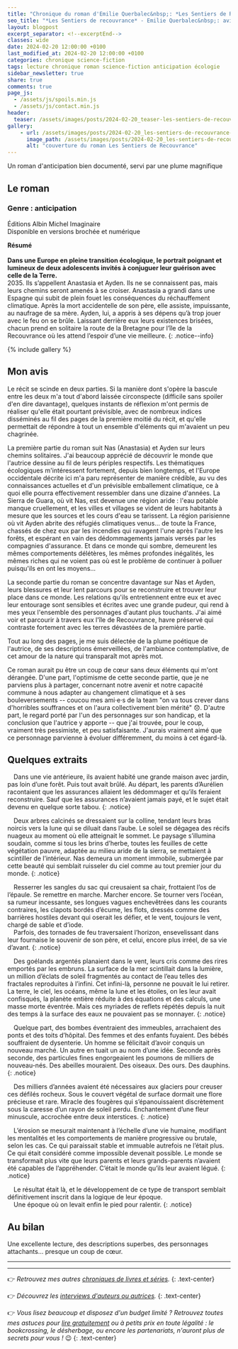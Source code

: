 ```yaml
---
title: "Chronique du roman d'Emilie Querbalec&nbsp;: *Les Sentiers de Recouvrance*"
seo_title: "*Les Sentiers de recouvrance* - Emilie Querbalec&nbsp;: avis de lecture"
layout: blogpost
excerpt_separator: <!--excerptEnd-->
classes: wide
date: 2024-02-20 12:00:00 +0100
last_modified_at: 2024-02-20 12:00:00 +0100
categories: chronique science-fiction
tags: lecture chronique roman science-fiction anticipation écologie
sidebar_newsletter: true
share: true
comments: true
page_js:
  - /assets/js/spoils.min.js
  - /assets/js/contact.min.js
header:
  teaser: /assets/images/posts/2024-02-20_teaser-les-sentiers-de-recouvrance.webp
gallery:
    - url: /assets/images/posts/2024-02-20_les-sentiers-de-recouvrance-cover.webp
      image_path: /assets/images/posts/2024-02-20_les-sentiers-de-recouvrance-cover.webp
      alt: "couverture du roman Les Sentiers de Recouvrance"
---
```

Un roman d'anticipation bien documenté, servi par une plume magnifique
<!--excerptEnd-->

<span class="fa fa-star rating_checked"></span>
<span class="fa fa-star rating_checked"></span>
<span class="fa fa-star rating_checked"></span>
<span class="fa fa-star rating_checked"></span>
<span class="fa fa-star rating_checked"></span>


## Le roman

### Genre&nbsp;: anticipation

Éditions Albin Michel Imaginaire<br />
Disponible en versions brochée et numérique

**Résumé**<br /><br />
**Dans une Europe en pleine transition écologique, le portrait poignant et lumineux de deux adolescents invités à conjuguer leur guérison avec celle de la Terre.**<br/>2035. Ils s’appellent Anastasia et Ayden. Ils ne se connaissent pas, mais leurs chemins seront amenés à se croiser. Anastasia a grandi dans une Espagne qui subit de plein fouet les conséquences du réchauffement climatique. Après la mort accidentelle de son père, elle assiste, impuissante, au naufrage de sa mère. Ayden, lui, a appris à ses dépens qu’à trop jouer avec le feu on se brûle. Laissant derrière eux leurs existences brisées, chacun prend en solitaire la route de la Bretagne pour l’île de la Recouvrance où les attend l’espoir d’une vie meilleure.
{: .notice--info}

{% include gallery %}


## Mon avis

Le récit se scinde en deux parties. Si la manière dont s'opère la bascule entre les deux m'a tout d'abord laissée circonspecte (difficile sans spoiler d'en dire davantage), quelques instants de réflexion m'ont permis de réaliser qu'elle était pourtant prévisible, avec de nombreux indices disséminés au fil des pages de la première moitié du récit, et qu'elle permettait de répondre à tout un ensemble d'éléments qui m'avaient un peu chagrinée.

La première partie du roman suit Nas (Anastasia) et Ayden sur leurs chemins solitaires. J'ai beaucoup apprécié de découvrir le monde que l'autrice dessine au fil de leurs périples respectifs. Les thématiques écologiques m'intéressent fortement, depuis bien longtemps, et l'Europe occidentale décrite ici m'a paru représenter de manière crédible, au vu des connaissances actuelles et d'un prévisible emballement climatique, ce à quoi elle pourra effectivement ressembler dans une dizaine d'années. La Sierra de Guara, où vit Nas, est devenue une région aride&nbsp;: l'eau potable manque cruellement, et les villes et villages se vident de leurs habitants à mesure que les sources et les cours d'eau se tarissent. La région parisienne où vit Ayden abrite des réfugiés climatiques venus&hellip; de toute la France, chassés de chez eux par les incendies qui ravagent l'une après l'autre les forêts, et espérant en vain des dédommagements jamais versés par les compagnies d'assurance. Et dans ce monde qui sombre, demeurent les mêmes comportements délétères, les mêmes profondes inégalités, les mêmes riches qui ne voient pas où est le problème de continuer à polluer puisqu'ils en ont les moyens&hellip;

La seconde partie du roman se concentre davantage sur Nas et Ayden, leurs blessures et leur lent parcours pour se reconstruire et trouver leur place dans ce monde. Les relations qu'ils entretiennent entre eux et avec leur entourage sont sensibles et écrites avec une grande pudeur, qui rend à mes yeux l'ensemble des personnages d'autant plus touchants. J'ai aimé voir et parcourir à travers eux l'île de Recouvrance, havre préservé qui contraste fortement avec les terres dévastées de la première partie.

Tout au long des pages, je me suis délectée de la plume poétique de l'autrice, de ses descriptions émerveillées, de l'ambiance contemplative, de cet amour de la nature qui transparaît mot après mot.

Ce roman aurait pu être un coup de c&oelig;ur sans deux éléments qui m'ont dérangée. D'une part, l'optimisme de cette seconde partie, que je ne parviens plus à partager, concernant notre avenir et notre capacité commune à nous adapter au changement climatique et à ses bouleversements -- coucou mes ami·e·s de la team "on va tous crever dans d'horribles souffrances et on l'aura collectivement bien mérité" 😞. D'autre part, le regard porté par l'un des personnages sur son handicap, et la conclusion que l'autrice y apporte -- que j'ai trouvée, pour le coup, vraiment très pessimiste, et peu satisfaisante. J'aurais vraiment aimé que ce personnage parvienne à évoluer différemment, du moins à cet égard-là.


## Quelques extraits

<span style="margin-left: 1em;"></span>Dans une vie antérieure, ils avaient habité une grande maison avec jardin, pas loin d’une forêt. Puis tout avait brûlé. Au départ, les parents d’Aurélien racontaient que les assurances allaient les dédommager et qu’ils feraient reconstruire. Sauf que les assurances n’avaient jamais payé, et le sujet était devenu en quelque sorte tabou.
{: .notice}

<span style="margin-left: 1em;"></span>Deux arbres calcinés se dressaient sur la colline, tendant leurs bras noircis vers la lune qui se diluait dans l’aube. Le soleil se dégagea des récifs nuageux au moment où elle atteignait le sommet. Le paysage s’illumina soudain, comme si tous les brins d’herbe, toutes les feuilles de cette végétation pauvre, adaptée au milieu aride de la sierra, se mettaient à scintiller de l’intérieur. Nas demeura un moment immobile, submergée par cette beauté qui semblait ruisseler du ciel comme au tout premier jour du monde.
{: .notice}

<span style="margin-left: 1em;"></span>Resserrer les sangles du sac qui creusaient sa chair, frottaient l’os de l’épaule. Se remettre en marche. Marcher encore. Se tourner vers l’océan, sa rumeur incessante, ses longues vagues enchevêtrées dans les courants contraires, les clapots bordés d’écume, les flots, dressés comme des barrières hostiles devant qui oserait les défier, et le vent, toujours le vent, chargé de sable et d’iode.<br/>
<span style="margin-left: 1em;"></span>Parfois, des tornades de feu traversaient l’horizon, ensevelissant dans leur fournaise le souvenir de son père, et celui, encore plus irréel, de sa vie d’avant.
{: .notice}

<span style="margin-left: 1em;"></span>Des goélands argentés planaient dans le vent, leurs cris comme des rires emportés par les embruns. La surface de la mer scintillait dans la lumière, un million d’éclats de soleil fragmentés au contact de l’eau telles des fractales reproduites à l’infini. Cet infini-là, personne ne pouvait le lui retirer. La terre, le ciel, les océans, même la lune et les étoiles, on les leur avait confisqués, la planète entière réduite à des équations et des calculs, une masse morte éventrée. Mais ces myriades de reflets répétés depuis la nuit des temps à la surface des eaux ne pouvaient pas se monnayer.
{: .notice}

<span style="margin-left: 1em;"></span>Quelque part, des bombes éventraient des immeubles, arrachaient des ponts et des toits d’hôpital. Des femmes et des enfants fuyaient. Des bébés souffraient de dysenterie. Un homme se félicitait d’avoir conquis un nouveau marché. Un autre en tuait un au nom d’une idée. Seconde après seconde, des particules fines engorgeaient les poumons de milliers de nouveau-nés. Des abeilles mouraient. Des oiseaux. Des ours. Des dauphins.
{: .notice}

<span style="margin-left: 1em;"></span>Des milliers d’années avaient été nécessaires aux glaciers pour creuser ces défilés rocheux. Sous le couvert végétal de surface dormait une flore précieuse et rare. Miracle des fougères qui s’épanouissaient discrètement sous la caresse d’un rayon de soleil perdu. Enchantement d’une fleur minuscule, accrochée entre deux interstices.
{: .notice}

<span style="margin-left: 1em;"></span>L’érosion se mesurait maintenant à l’échelle d’une vie humaine, modifiant les mentalités et les comportements de manière progressive ou brutale, selon les cas. Ce qui paraissait stable et immuable autrefois ne l’était plus. Ce qui était considéré comme impossible devenait possible. Le monde se transformait plus vite que leurs parents et leurs grands-parents n’avaient été capables de l’appréhender. C’était le monde qu’ils leur avaient légué.
{: .notice}

<span style="margin-left: 1em;"></span>Le résultat était là, et le développement de ce type de transport semblait définitivement inscrit dans la logique de leur époque.<br/>
<span style="margin-left: 1em;"></span>Une époque où on levait enfin le pied pour ralentir.
{: .notice}


## Au bilan

Une excellente lecture, des descriptions superbes, des personnages attachants&hellip; presque un coup de c&oelig;ur.

---
---
👉 *Retrouvez mes autres [chroniques de livres et séries](/blog/tags#chronique).*
{: .text-center}

👉 *Découvrez les [interviews d'auteurs ou autrices](/blog/tags#interview).*
{: .text-center}

👉 *Vous lisez beaucoup et disposez d'un budget limité&nbsp;? Retrouvez toutes mes astuces pour [lire gratuitement](/lecture/2022/08/22/lire-gratuitement.html) ou à petits prix en toute légalité&nbsp;: le bookcrossing, le désherbage, ou encore les partenariats, n'auront plus de secrets pour vous&nbsp;!* 😉
{: .text-center}
